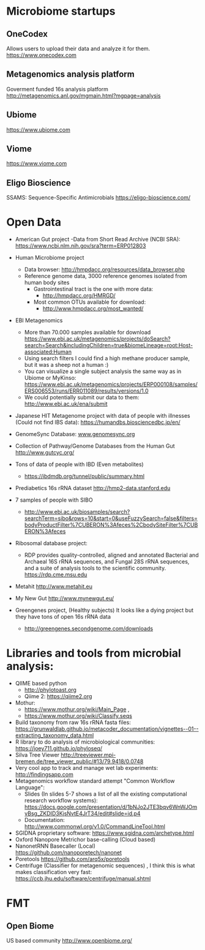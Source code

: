 # Microbiome startups

## OneCodex

Allows users to upload their data and analyze it for them.
https://www.onecodex.com

## Metagenomics analysis platform

Goverment funded 16s analysis platform
http://metagenomics.anl.gov/mgmain.html?mgpage=analysis

## Ubiome

https://www.ubiome.com

## Viome

https://www.viome.com

## Eligo Bioscience

SSAMS: Sequence-Specific Antimicrobials
https://eligo-bioscience.com/

# Open Data

- American Gut project
  -Data from Short Read Archive (NCBI SRA): https://www.ncbi.nlm.nih.gov/sra?term=ERP012803
 
- Human Microbiome project
  - Data browser: http://hmpdacc.org/resources/data_browser.php
  - Reference genome data, 3000 reference genomes isolated from human body sites
      - Gastrointestinal tract is the one with more data:
        - http://hmpdacc.org/HMRGD/
      - Most common OTUs available for download:
        - http://www.hmpdacc.org/most_wanted/

- EBI Metagenomics
  - More than 70.000 samples available for download
    https://www.ebi.ac.uk/metagenomics/projects/doSearch?search=Search&includingChildren=true&biomeLineage=root:Host-associated:Human
  - Using search filters I could find a high methane producer sample, but it was a sheep not a human :)
  - You can visualize a single subject analysis the same way as in Ubiome or MyKinso: https://www.ebi.ac.uk/metagenomics/projects/ERP000108/samples/ERS006553/runs/ERR011089/results/versions/1.0
  - We could potentially submit our data to them: http://www.ebi.ac.uk/ena/submit

- Japanese HIT Metagenome project with data of people with illnesses (Could not find IBS data):
     https://humandbs.biosciencedbc.jp/en/

- GenomeSync Database: www.genomesync.org

- Collection of Pathway/Genome Databases from the Human Gut http://www.gutcyc.org/

- Tons of data of people with IBD (Even metabolites)
  - https://ibdmdb.org/tunnel/public/summary.html

- Prediabetics 16s rRNA dataset
    http://hmp2-data.stanford.edu

- 7 samples of people with SIBO
  - http://www.ebi.ac.uk/biosamples/search?searchTerm=sibo&rows=10&start=0&useFuzzySearch=false&filters=bodyProductFilter%7CUBERON%3Afeces%2CbodySiteFilter%7CUBERON%3Afeces
  
- Ribosomal database project:
  - RDP provides quality-controlled, aligned and annotated Bacterial and Archaeal 16S rRNA sequences, and Fungal 28S rRNA sequences, and a suite of analysis tools to the scientific community. https://rdp.cme.msu.edu

- Metahit http://www.metahit.eu 
  
- My New Gut http://www.mynewgut.eu/
  
- Greengenes project, (Healthy subjects)
  It looks like a dying project but they have tons of open 16s rRNA data
  - http://greengenes.secondgenome.com/downloads

# Libraries and tools from microbial analysis:
  - QIIME based python 
    - http://phylotoast.org
    - Qiime 2: https://qiime2.org
  - Mothur: 
    - https://www.mothur.org/wiki/Main_Page , 
    - https://www.mothur.org/wiki/Classify.seqs
  - Build taxonomy from raw 16s rRNA fasta files: https://grunwaldlab.github.io/metacoder_documentation/vignettes--01--extracting_taxonomy_data.html
  - R library to do analysis of microbiological communities: https://joey711.github.io/phyloseq/
  - Silva Tree Viewer http://treeviewer.mpi-bremen.de/tree_viewer_public/#13/79.9418/0.0748
- Very cool app to track and manage wet lab experiments: http://findingsapp.com
- Metagenomics workflow standard attempt "Common Workflow Language":
    - Slides (In slides 5-7 shows a list of all the existing computational research workflow systems):  https://docs.google.com/presentation/d/1bNJo2JTE3bqv6WnWJOmvBsg_ZKDID3KjsNvtE4JrT34/edit#slide=id.p4
    - Documentation: http://www.commonwl.org/v1.0/CommandLineTool.html
- SGIDNA proprietary software: https://www.sgidna.com/archetype.html
 - Oxford Nanopore Metrichor base-calling (Cloud based) 
 - NanonetRNN Basecaller  (Local)  https://github.com/nanoporetech/nanonet
 - Poretools https://github.com/arq5x/poretools
 - Centrifuge (Classifier for metagenomic sequences) , I think this is what makes classification very fast: https://ccb.jhu.edu/software/centrifuge/manual.shtml

# FMT

## Open Biome

US based community
http://www.openbiome.org/
